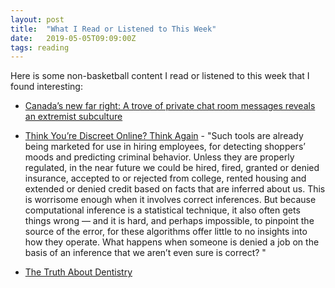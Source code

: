 ```yaml
---
layout: post
title:  "What I Read or Listened to This Week"
date:   2019-05-05T09:09:00Z
tags: reading
---
```

Here is some non-basketball content I read or listened to this week that I found interesting:


* [Canada’s new far right: A trove of private chat room messages reveals an extremist subculture](https://www.theglobeandmail.com/canada/article-canadas-new-far-right-a-trove-of-private-chat-room-messages-reveals/)

* [Think You’re Discreet Online? Think Again](https://www.nytimes.com/2019/04/21/opinion/computational-inference.html) - "Such tools are already being marketed for use in hiring employees, for detecting shoppers’ moods and predicting criminal behavior. Unless they are properly regulated, in the near future we could be hired, fired, granted or denied insurance, accepted to or rejected from college, rented housing and extended or denied credit based on facts that are inferred about us. This is worrisome enough when it involves correct inferences. But because computational inference is a statistical technique, it also often gets things wrong — and it is hard, and perhaps impossible, to pinpoint the source of the error, for these algorithms offer little to no insights into how they operate. What happens when someone is denied a job on the basis of an inference that we aren’t even sure is correct? "

* [The Truth About Dentistry](https://www.theatlantic.com/magazine/archive/2019/05/the-trouble-with-dentistry/586039/)
